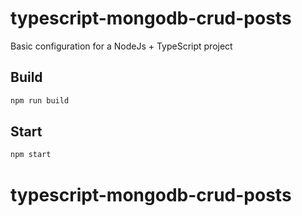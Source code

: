 # typescript-mongodb-crud-posts
Basic configuration for a NodeJs + TypeScript project


## Build

```bash
npm run build
```

## Start

```bash
npm start
```
# typescript-mongodb-crud-posts

